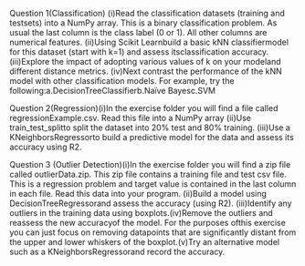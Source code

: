 Question 1(Classification)
(i)Read the classification datasets (training and testsets) into a NumPy array. This is a binary classification problem. As usual the last column is the class label (0 or 1). All other columns are numerical features. (ii)Using Scikit Learnbuild a basic kNN classifiermodel for this dataset (start with k=1) and assess itsclassification accuracy.(iii)Explore the impact of adopting various values of k on your modeland different distance metrics. (iv)Next contrast the performance of the kNN model with other classification models. For example, try the following:a.DecisionTreeClassifierb.Naïve Bayesc.SVM

Question 2(Regression)(i)In the exercise folder you will find a file called regressionExample.csv. Read this file into a NumPy array (ii)Use train_test_splitto split the dataset into 20% test and 80% training. (iii)Use a KNeighborsRegressorto build a predictive model for the data and assess its accuracy using R2. 

Question 3 (Outlier Detection)(i)In the exercise folder you will find a zip file called outlierData.zip. This zip file contains a training file and test csv file. This is a regression problem and target value is contained in the last column in each file. Read this data into your program. (ii)Build a model using DecisionTreeRegressorand assess the accuracy (using R2). (iii)Identify any outliers in the training data using boxplots.(iv)Remove the outliers and reassess the new accuracyof the model. For the purposes ofthis exercise you can just focus on removing datapoints that are significantly distant from the upper and lower whiskers of the boxplot.(v)Try an alternative model such as a KNeighborsRegressorand record the accuracy. 